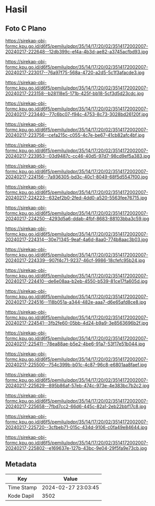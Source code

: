 # Hasil

## Foto C Plano

https://sirekap-obj-formc.kpu.go.id/d6f5/pemilu/pdpr/35/14/17/20/02/3514172002007-20240217-222648--12db399c-ef4a-4b3d-ae82-a3745acfbd93.jpg

https://sirekap-obj-formc.kpu.go.id/d6f5/pemilu/pdpr/35/14/17/20/02/3514172002007-20240217-223017--76a97f75-568a-4720-a2d5-5c1f3afacde3.jpg

https://sirekap-obj-formc.kpu.go.id/d6f5/pemilu/pdpr/35/14/17/20/02/3514172002007-20240217-223158--b28118e5-171b-425f-bb18-5cf3d5d23cdc.jpg

https://sirekap-obj-formc.kpu.go.id/d6f5/pemilu/pdpr/35/14/17/20/02/3514172002007-20240217-223440--77c6bc07-f94c-4753-8c73-3028bd26120f.jpg

https://sirekap-obj-formc.kpu.go.id/d6f5/pemilu/pdpr/35/14/17/20/02/3514172002007-20240217-223756--cefa215c-c055-4c7e-be67-41cb82afc4bf.jpg

https://sirekap-obj-formc.kpu.go.id/d6f5/pemilu/pdpr/35/14/17/20/02/3514172002007-20240217-223953--03d9487c-cc46-40d5-97d7-98cd9ef5a383.jpg

https://sirekap-obj-formc.kpu.go.id/d6f5/pemilu/pdpr/35/14/17/20/02/3514172002007-20240217-224156--7a936305-bd3c-40c1-8049-68f5d5547f00.jpg

https://sirekap-obj-formc.kpu.go.id/d6f5/pemilu/pdpr/35/14/17/20/02/3514172002007-20240217-224223--632ef2b0-2fed-4dd0-a520-5563fee76715.jpg

https://sirekap-obj-formc.kpu.go.id/d6f5/pemilu/pdpr/35/14/17/20/02/3514172002007-20240217-224250--4293d5a6-ddab-4fbf-8683-88103bba3c59.jpg

https://sirekap-obj-formc.kpu.go.id/d6f5/pemilu/pdpr/35/14/17/20/02/3514172002007-20240217-224314--30e71345-9eaf-4a6d-8aa0-774b8aac3b03.jpg

https://sirekap-obj-formc.kpu.go.id/d6f5/pemilu/pdpr/35/14/17/20/02/3514172002007-20240217-224339--907f4c71-9237-46cf-9986-18cfefc95b24.jpg

https://sirekap-obj-formc.kpu.go.id/d6f5/pemilu/pdpr/35/14/17/20/02/3514172002007-20240217-224410--de6e08aa-b2eb-4550-b539-81ce17fa605d.jpg

https://sirekap-obj-formc.kpu.go.id/d6f5/pemilu/pdpr/35/14/17/20/02/3514172002007-20240217-224516--118b051a-a344-482e-aaa7-d6e65afd8ce8.jpg

https://sirekap-obj-formc.kpu.go.id/d6f5/pemilu/pdpr/35/14/17/20/02/3514172002007-20240217-224541--3fb2fe60-05bb-4d24-b9a9-3e8563696b2f.jpg

https://sirekap-obj-formc.kpu.go.id/d6f5/pemilu/pdpr/35/14/17/20/02/3514172002007-20240217-225411--78ea88ae-b5e2-4be6-91a7-53f17e51b044.jpg

https://sirekap-obj-formc.kpu.go.id/d6f5/pemilu/pdpr/35/14/17/20/02/3514172002007-20240217-225500--754c399b-b01c-4c87-96c8-e6801aa8faef.jpg

https://sirekap-obj-formc.kpu.go.id/d6f5/pemilu/pdpr/35/14/17/20/02/3514172002007-20240217-225629--895b86af-57eb-474c-973e-4e383bc7b2c2.jpg

https://sirekap-obj-formc.kpu.go.id/d6f5/pemilu/pdpr/35/14/17/20/02/3514172002007-20240217-225658--7fbd7cc2-66d6-445c-82a1-2eb22bbf17c8.jpg

https://sirekap-obj-formc.kpu.go.id/d6f5/pemilu/pdpr/35/14/17/20/02/3514172002007-20240217-225720--3cfbeb71-015c-434d-9106-c0fa49e84644.jpg

https://sirekap-obj-formc.kpu.go.id/d6f5/pemilu/pdpr/35/14/17/20/02/3514172002007-20240217-225802--e169637e-127b-43bc-9e04-29f5fa9e73cb.jpg


## Metadata

| Key        | Value               |
| ---------- | ------------------- |
| Time Stamp | 2024-02-27 23:03:45 |
| Kode Dapil | 3502                |



